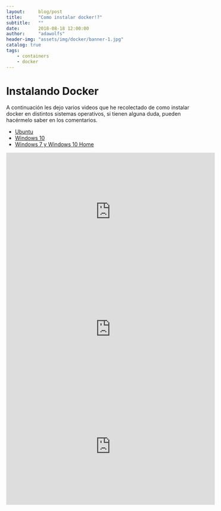 ```yaml
---
layout:     blog/post
title:      "Como instalar docker!?"
subtitle:   ""
date:       2018-08-18 12:00:00
author:     "adawolfs"
header-img: "assets/img/docker/banner-1.jpg"
catalog: true
tags:
    - containers
    - docker
---
```

# Instalando Docker

A continuación les dejo varios videos que he recolectado de como instalar docker en distintos sistemas operativos, si tienen alguna duda, pueden hacérmelo saber en los comentarios.

<ul class="nav nav-tabs smart-tab">
    <li class="active" element="ubuntu"><a href="#">Ubuntu</a></li>
    <li element="windows10"><a href="#">Windows 10</a></li>
    <li element="windows7" ><a href="#">Windows 7 y Windows 10 Home</a></li>
</ul>

<div class="smart-tab-elements">

<iframe id="ubuntu" class="smart-element" width="560" height="315" src="https://www.youtube.com/embed/sAJVn2urNhE" frameborder="0" allow="autoplay; encrypted-media" allowfullscreen></iframe>


<iframe id="windows10" class="smart-element" width="560" height="315" src="https://www.youtube.com/embed/LF5f_cUZw_I" frameborder="0" allow="autoplay; encrypted-media" allowfullscreen ></iframe>


<iframe id="windows7" class="smart-element" width="560" height="315" src="https://www.youtube.com/embed/8NMjsmLM6kg" frameborder="0" allow="autoplay; encrypted-media" allowfullscreen></iframe>

</div>

